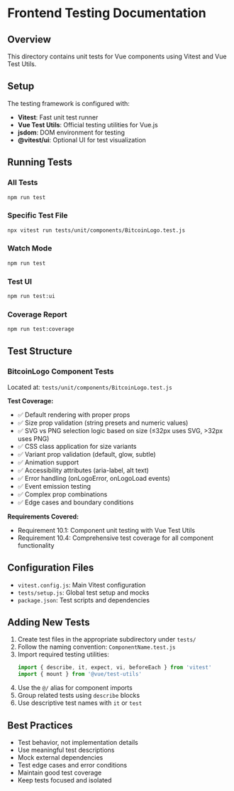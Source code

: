 # Frontend Testing Documentation

## Overview

This directory contains unit tests for Vue components using Vitest and Vue Test Utils.

## Setup

The testing framework is configured with:
- **Vitest**: Fast unit test runner
- **Vue Test Utils**: Official testing utilities for Vue.js
- **jsdom**: DOM environment for testing
- **@vitest/ui**: Optional UI for test visualization

## Running Tests

### All Tests
```bash
npm run test
```

### Specific Test File
```bash
npx vitest run tests/unit/components/BitcoinLogo.test.js
```

### Watch Mode
```bash
npm run test
```

### Test UI
```bash
npm run test:ui
```

### Coverage Report
```bash
npm run test:coverage
```

## Test Structure

### BitcoinLogo Component Tests

Located at: `tests/unit/components/BitcoinLogo.test.js`

**Test Coverage:**
- ✅ Default rendering with proper props
- ✅ Size prop validation (string presets and numeric values)
- ✅ SVG vs PNG selection logic based on size (≤32px uses SVG, >32px uses PNG)
- ✅ CSS class application for size variants
- ✅ Variant prop validation (default, glow, subtle)
- ✅ Animation support
- ✅ Accessibility attributes (aria-label, alt text)
- ✅ Error handling (onLogoError, onLogoLoad events)
- ✅ Event emission testing
- ✅ Complex prop combinations
- ✅ Edge cases and boundary conditions

**Requirements Covered:**
- Requirement 10.1: Component unit testing with Vue Test Utils
- Requirement 10.4: Comprehensive test coverage for all component functionality

## Configuration Files

- `vitest.config.js`: Main Vitest configuration
- `tests/setup.js`: Global test setup and mocks
- `package.json`: Test scripts and dependencies

## Adding New Tests

1. Create test files in the appropriate subdirectory under `tests/`
2. Follow the naming convention: `ComponentName.test.js`
3. Import required testing utilities:
   ```javascript
   import { describe, it, expect, vi, beforeEach } from 'vitest'
   import { mount } from '@vue/test-utils'
   ```
4. Use the `@/` alias for component imports
5. Group related tests using `describe` blocks
6. Use descriptive test names with `it` or `test`

## Best Practices

- Test behavior, not implementation details
- Use meaningful test descriptions
- Mock external dependencies
- Test edge cases and error conditions
- Maintain good test coverage
- Keep tests focused and isolated
